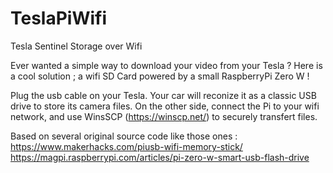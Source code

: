 # TeslaPiWifi
Tesla Sentinel Storage over Wifi

Ever wanted a simple way to download your video from your Tesla ?
Here is a cool solution ; a wifi SD Card powered by a small RaspberryPi Zero W !

Plug the usb cable on your Tesla. Your car will reconize it as a classic USB drive to store its camera files.
On the other side, connect the Pi to your wifi network, and use WinsSCP (https://winscp.net/) to securely transfert files.






Based on several original source code like those ones : 
https://www.makerhacks.com/piusb-wifi-memory-stick/
https://magpi.raspberrypi.com/articles/pi-zero-w-smart-usb-flash-drive
